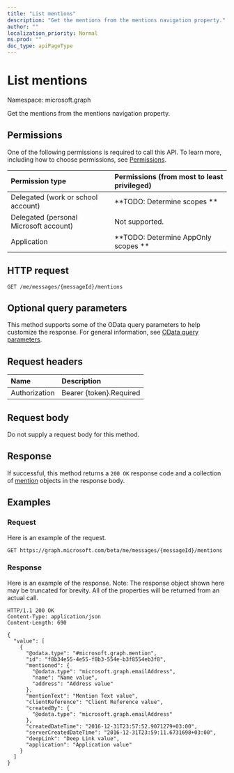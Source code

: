 ```yaml
---
title: "List mentions"
description: "Get the mentions from the mentions navigation property."
author: ""
localization_priority: Normal
ms.prod: ""
doc_type: apiPageType
---
```


# List mentions

Namespace: microsoft.graph

Get the mentions from the mentions navigation property.

## Permissions
One of the following permissions is required to call this API. To learn more, including how to choose permissions, see [Permissions](/concepts/permissions-reference.md).

|Permission type|Permissions (from most to least privileged)|
|:---|:---|
|Delegated (work or school account)|**TODO: Determine scopes **|
|Delegated (personal Microsoft account)|Not supported.|
|Application|**TODO: Determine AppOnly scopes **|

## HTTP request
<!-- {
  "blockType": "ignored"
}
-->
``` http
GET /me/messages/{messageId}/mentions
```

## Optional query parameters
This method supports some of the OData query parameters to help customize the response. For general information, see [OData query parameters](/graph/query-parameters).

## Request headers
|Name|Description|
|:---|:---|
|Authorization|Bearer {token}.Required|

## Request body
Do not supply a request body for this method.

## Response
If successful, this method returns a `200 OK` response code and a collection of [mention](../resources/mention.md) objects in the response body.

## Examples

### Request
Here is an example of the request.
<!-- {
  "blockType": "request",
  "name": "get_mention"
}
-->
``` http
GET https://graph.microsoft.com/beta/me/messages/{messageId}/mentions
```

### Response
Here is an example of the response. Note: The response object shown here may be truncated for brevity. All of the properties will be returned from an actual call.
<!-- {
  "blockType": "response",
  "truncated": true,
  "@odata.type": "collection(microsoft.graph.mention)"
}
-->
``` http
HTTP/1.1 200 OK
Content-Type: application/json
Content-Length: 690

{
  "value": [
    {
      "@odata.type": "#microsoft.graph.mention",
      "id": "f8b34e55-4e55-f8b3-554e-b3f8554eb3f8",
      "mentioned": {
        "@odata.type": "microsoft.graph.emailAddress",
        "name": "Name value",
        "address": "Address value"
      },
      "mentionText": "Mention Text value",
      "clientReference": "Client Reference value",
      "createdBy": {
        "@odata.type": "microsoft.graph.emailAddress"
      },
      "createdDateTime": "2016-12-31T23:57:52.9071279+03:00",
      "serverCreatedDateTime": "2016-12-31T23:59:11.6731698+03:00",
      "deepLink": "Deep Link value",
      "application": "Application value"
    }
  ]
}
```

